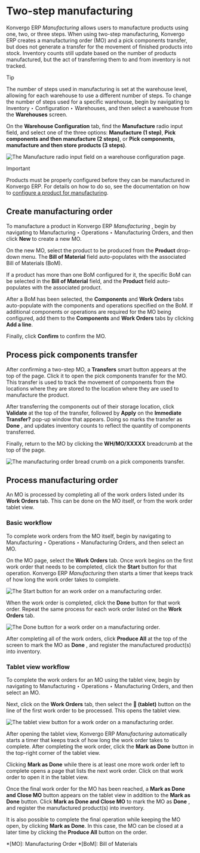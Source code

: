 # Two-step manufacturing

Konvergo ERP _Manufacturing_ allows users to manufacture products using one, two, or
three steps. When using two-step manufacturing, Konvergo ERP creates a manufacturing
order (MO) and a pick components transfer, but does not generate a transfer
for the movement of finished products into stock. Inventory counts still
update based on the number of products manufactured, but the act of
transferring them to and from inventory is not tracked.

<div class="alert alert-info">
<p class="alert-title">
Tip</p><p>The number of steps used in manufacturing is set at the warehouse level, allowing for each
warehouse to use a different number of steps. To change the number of steps used for a specific
warehouse, begin by navigating to Inventory ‣ Configuration ‣ Warehouses,
and then select a warehouse from the <b>Warehouses</b> screen.</p>
<p>On the <b>Warehouse Configuration</b> tab, find the <b>Manufacture</b> radio input
field, and select one of the three options: <b>Manufacture (1 step)</b>, <b>Pick
components and then manufacture (2 steps)</b>, or <b>Pick components, manufacture and then
store products (3 steps)</b>.</p>
<img alt="The Manufacture radio input field on a warehouse configuration page." class="align-center" src="../../../../_images/manufacturing-type2.png"/>
</div> <div class="alert alert-warning">
<p class="alert-title">
Important</p><p>Products must be properly configured before they can be manufactured in Konvergo ERP. For details on how
to do so, see the documentation on how to <a href="configure_manufacturing_product#manufacturing-management-configure-manufacturing-product"><span class="std std-ref">configure a product for manufacturing</span></a>.</p>
</div>

## Create manufacturing order

To manufacture a product in Konvergo ERP _Manufacturing_ , begin by navigating to
Manufacturing ‣ Operations ‣ Manufacturing Orders, and then click **New** to
create a new MO.

On the new MO, select the product to be produced from the **Product** drop-
down menu. The **Bill of Material** field auto-populates with the associated
Bill of Materials (BoM).

If a product has more than one BoM configured for it, the specific BoM can be
selected in the **Bill of Material** field, and the **Product** field auto-
populates with the associated product.

After a BoM has been selected, the **Components** and **Work Orders** tabs
auto-populate with the components and operations specified on the BoM. If
additional components or operations are required for the MO being configured,
add them to the **Components** and **Work Orders** tabs by clicking **Add a
line**.

Finally, click **Confirm** to confirm the MO.

## Process pick components transfer

After confirming a two-step MO, a **Transfers** smart button appears at the
top of the page. Click it to open the pick components transfer for the MO.
This transfer is used to track the movement of components from the locations
where they are stored to the location where they are used to manufacture the
product.

After transferring the components out of their storage location, click
**Validate** at the top of the transfer, followed by **Apply** on the
**Immediate Transfer?** pop-up window that appears. Doing so marks the
transfer as **Done** , and updates inventory counts to reflect the quantity of
components transferred.

Finally, return to the MO by clicking the **WH/MO/XXXXX** breadcrumb at the
top of the page.

![The manufacturing order bread crumb on a pick components
transfer.](../../../../_images/mo-bread-crumb1.png)

## Process manufacturing order

An MO is processed by completing all of the work orders listed under its
**Work Orders** tab. This can be done on the MO itself, or from the work order
tablet view.

### Basic workflow

To complete work orders from the MO itself, begin by navigating to
Manufacturing ‣ Operations ‣ Manufacturing Orders, and then select an MO.

On the MO page, select the **Work Orders** tab. Once work begins on the first
work order that needs to be completed, click the **Start** button for that
operation. Konvergo ERP _Manufacturing_ then starts a timer that keeps track of how
long the work order takes to complete.

![The Start button for an work order on a manufacturing
order.](../../../../_images/start-button1.png)

When the work order is completed, click the **Done** button for that work
order. Repeat the same process for each work order listed on the **Work
Orders** tab.

![The Done button for a work order on a manufacturing
order.](../../../../_images/done-button2.png)

After completing all of the work orders, click **Produce All** at the top of
the screen to mark the MO as **Done** , and register the manufactured
product(s) into inventory.

### Tablet view workflow

To complete the work orders for an MO using the tablet view, begin by
navigating to Manufacturing ‣ Operations ‣ Manufacturing Orders, and then
select an MO.

Next, click on the **Work Orders** tab, then select the **📱 (tablet)** button
on the line of the first work order to be processed. This opens the tablet
view.

![The tablet view button for a work order on a manufacturing
order.](../../../../_images/tablet-view-button3.png)

After opening the tablet view, Konvergo ERP _Manufacturing_ automatically starts a
timer that keeps track of how long the work order takes to complete. After
completing the work order, click the **Mark as Done** button in the top-right
corner of the tablet view.

Clicking **Mark as Done** while there is at least one more work order left to
complete opens a page that lists the next work order. Click on that work order
to open it in the tablet view.

Once the final work order for the MO has been reached, a **Mark as Done and
Close MO** button appears on the tablet view in addition to the **Mark as
Done** button. Click **Mark as Done and Close MO** to mark the MO as **Done**
, and register the manufactured product(s) into inventory.

It is also possible to complete the final operation while keeping the MO open,
by clicking **Mark as Done**. In this case, the MO can be closed at a later
time by clicking the **Produce All** button on the order.

  *[MO]: Manufacturing Order
  *[BoM]: Bill of Materials

